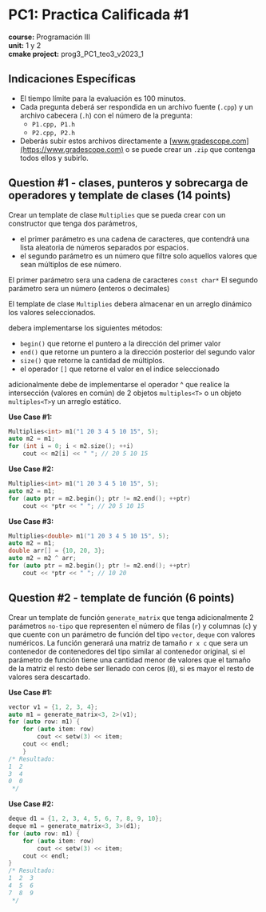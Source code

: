 # PC1: Practica Calificada #1  
**course:** Programación III  
**unit:** 1 y 2  
**cmake project:** prog3_PC1_teo3_v2023_1
## Indicaciones Específicas
- El tiempo límite para la evaluación es 100 minutos.
- Cada pregunta deberá ser respondida en un archivo fuente (`.cpp`) y un archivo cabecera (`.h`) con el número de la pregunta:
    - `P1.cpp, P1.h`
    - `P2.cpp, P2.h`
- Deberás subir estos archivos directamente a [www.gradescope.com](https://www.gradescope.com) o se puede crear un `.zip` que contenga todos ellos y subirlo.


## Question #1 - clases, punteros y sobrecarga de operadores y template de clases (14 points)

Crear un template de clase `Multiplies` que se pueda crear con un constructor que tenga dos parámetros, 
- el primer parámetro es una cadena de caracteres, que contendrá una lista aleatoria de números separados por espacios.
- el segundo parámetro es un número que filtre solo aquellos valores que sean múltiplos de ese número.

El primer parámetro sera una cadena de caracteres `const char*`
El segundo parámetro sera un número (enteros o decimales)

El template de clase `Multiplies` debera almacenar en un arreglo dinámico los valores seleccionados.

debera implementarse los siguientes métodos:
- `begin()` que retorne el puntero a la dirección del primer valor
- `end()` que retorne un puntero a la dirección posterior del segundo valor
- `size()` que retorne la cantidad de múltiplos.
- el operador `[]` que retorne el valor en el indice seleccionado

adicionalmente debe de implementarse el operador ^ que realice la intersección (valores en común) de 2 objetos `multiples<T>` o un objeto `multiples<T>`y un arreglo estático.

**Use Case #1:**
```cpp
Multiplies<int> m1("1 20 3 4 5 10 15", 5);
auto m2 = m1;
for (int i = 0; i < m2.size(); ++i)
    cout << m2[i] << " "; // 20 5 10 15
```

**Use Case #2:**
```cpp
Multiplies<int> m1("1 20 3 4 5 10 15", 5);
auto m2 = m1;
for (auto ptr = m2.begin(); ptr != m2.end(); ++ptr)
    cout << *ptr << " "; // 20 5 10 15
```
**Use Case #3:**

```cpp
Multiplies<double> m1("1 20 3 4 5 10 15", 5);
auto m2 = m1;
double arr[] = {10, 20, 3};
auto m2 = m2 ^ arr; 
for (auto ptr = m2.begin(); ptr != m2.end(); ++ptr)
    cout << *ptr << " "; // 10 20 
```

## Question #2 - template de función (6 points)

Crear un template de función `generate_matrix` que tenga adicionalmente 2 parámetros `no-tipo` que representen el número de filas (`r`) y columnas (`c`) y que cuente con un parámetro de función del tipo `vector`, `deque` con valores numéricos.
La función generará una matriz de tamaño `r x c` que sera un contenedor de contenedores del tipo similar al contenedor original, si el parámetro de función tiene una cantidad menor de valores que el tamaño de la matriz el resto debe ser llenado con ceros (`0`), si es mayor el resto de valores sera descartado.  

**Use Case #1:**
```cpp
vector v1 = {1, 2, 3, 4};
auto m1 = generate_matrix<3, 2>(v1);
for (auto row: m1) {
    for (auto item: row)
        cout << setw(3) << item;
    cout << endl;
    }
/* Resultado:
1  2  
3  4
0  0
 */
```

**Use Case #2:**
```cpp
deque d1 = {1, 2, 3, 4, 5, 6, 7, 8, 9, 10};
deque m1 = generate_matrix<3, 3>(d1);
for (auto row: m1) {
    for (auto item: row)
        cout << setw(3) << item;
    cout << endl;
}
/* Resultado:
1  2  3
4  5  6
7  8  9
 */
```

